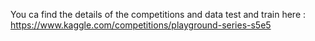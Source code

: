 You ca find the details of the competitions and data test and train here : https://www.kaggle.com/competitions/playground-series-s5e5
